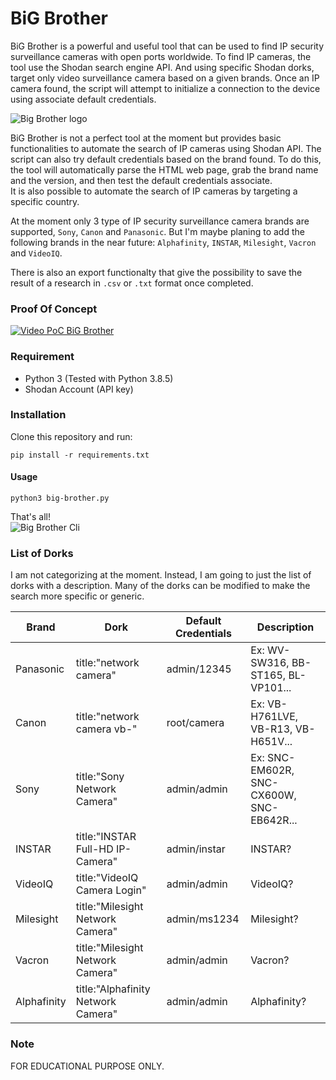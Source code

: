 
# BiG Brother
BiG Brother is a powerful and useful tool that can be used to find IP security surveillance cameras with open ports worldwide.
To find IP cameras, the tool use the Shodan search engine API. And using specific Shodan dorks, target only video surveillance camera based on a given brands. Once an IP camera found, the script will attempt to initialize a connection to the device using associate default credentials.

![Big Brother logo](https://raw.githubusercontent.com/Nwqda/BiG-Brother/master/quests/BiG-Brother-logo.gif)

BiG Brother is not a perfect tool at the moment but provides basic functionalities to automate the search of IP cameras using Shodan API. The script can also try default credentials based on the brand found. To do this, the tool will automatically parse the HTML web page, grab the brand name and the version, and then test the default credentials associate.<br>
It is also possible to automate the search of IP cameras by targeting a specific country.

At the moment only 3 type of IP security surveillance camera brands are supported, `Sony`, `Canon` and `Panasonic`.
But I'm maybe planing to add the following brands in the near future: `Alphafinity`, `INSTAR`, `Milesight`, `Vacron` and `VideoIQ`.<br>

There is also an export functionalty that give the possibility to save the result of a research in `.csv` or `.txt` format once completed.

### Proof Of Concept
[![Video PoC BiG Brother](https://i.ibb.co/7gXHL9q/500px-youtube-social-play.png)](https://www.youtube.com/watch?v=Ns8scuSI-bE)

### Requirement
* Python 3 (Tested with Python 3.8.5)
* Shodan Account (API key)

### Installation
Clone this repository and run:
```shell
pip install -r requirements.txt
```
#### Usage
```
python3 big-brother.py
```
That's all!<br>
![Big Brother Cli](https://i.ibb.co/fD3Qrhf/big-brother-demo.png)


### List of Dorks
I am not categorizing at the moment. Instead, I am going to just the list of dorks with a description. Many of the dorks can be modified to make the search more specific or generic.

Brand          | Dork                                     | Default Credentials      | Description
-------------|-----------------------------------|--------------------------|------------------------------------------------
Panasonic |title:"network camera" | admin/12345 | Ex: WV-SW316, BB-ST165, BL-VP101...
Canon     |title:"network camera vb-" | root/camera | Ex: VB-H761LVE, VB-R13, VB-H651V...
Sony      |title:"Sony Network Camera" | admin/admin | Ex: SNC-EM602R, SNC-CX600W, SNC-EB642R...
INSTAR |title:"INSTAR Full-HD IP-Camera" | admin/instar | INSTAR?
VideoIQ |title:"VideoIQ Camera Login"  | admin/admin | VideoIQ?
Milesight |title:"Milesight Network Camera" | admin/ms1234 | Milesight?
Vacron |title:"Milesight Network Camera" | admin/admin | Vacron?
Alphafinity |title:"Alphafinity Network Camera" | admin/admin | Alphafinity?

### Note
FOR EDUCATIONAL PURPOSE ONLY. 
